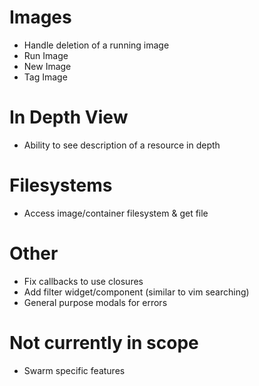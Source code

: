 
# Images
- Handle deletion of a running image
- Run Image
- New Image
- Tag Image

# In Depth View
- Ability to see description of a resource in depth

# Filesystems
- Access image/container filesystem & get file

# Other
- Fix callbacks to use closures
- Add filter widget/component (similar to vim searching)
- General purpose modals for errors

# Not currently in scope
- Swarm specific features
